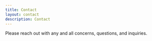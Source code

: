 ```yaml
---
title: Contact
layout: contact
description: Contact
---
```


Please reach out with any and all concerns, questions, and inquiries.
